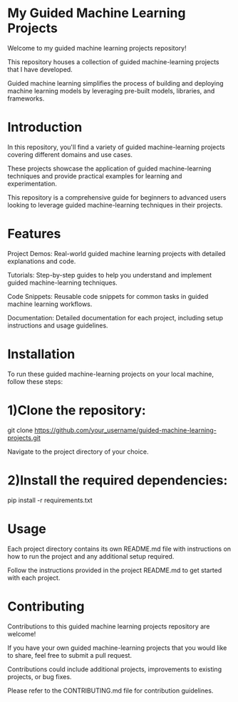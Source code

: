 # My Guided Machine Learning Projects
Welcome to my guided machine learning projects repository! 

This repository houses a collection of guided machine-learning projects that I have developed. 

Guided machine learning simplifies the process of building and deploying machine learning models by leveraging pre-built models, libraries, and frameworks.

# Introduction
In this repository, you'll find a variety of guided machine-learning projects covering different domains and use cases.

These projects showcase the application of guided machine-learning techniques and provide practical examples for learning and experimentation.

This repository is a comprehensive guide for beginners to advanced users looking to leverage guided machine-learning techniques in their projects.

# Features
Project Demos: Real-world guided machine learning projects with detailed explanations and code.

Tutorials: Step-by-step guides to help you understand and implement guided machine-learning techniques.

Code Snippets: Reusable code snippets for common tasks in guided machine learning workflows.

Documentation: Detailed documentation for each project, including setup instructions and usage guidelines.

# Installation
To run these guided machine-learning projects on your local machine, follow these steps:

# 1)Clone the repository:

git clone https://github.com/your_username/guided-machine-learning-projects.git

Navigate to the project directory of your choice.

# 2)Install the required dependencies:

pip install -r requirements.txt

# Usage
Each project directory contains its own README.md file with instructions on how to run the project and any additional setup required. 

Follow the instructions provided in the project README.md to get started with each project.

# Contributing
Contributions to this guided machine learning projects repository are welcome! 

If you have your own guided machine-learning projects that you would like to share, feel free to submit a pull request. 

Contributions could include additional projects, improvements to existing projects, or bug fixes.

Please refer to the CONTRIBUTING.md file for contribution guidelines.
